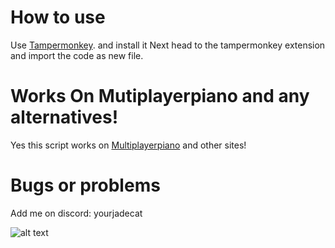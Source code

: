 # How to use
Use [Tampermonkey](https://chromewebstore.google.com/detail/tampermonkey/dhdgffkkebhmkfjojejmpbldmpobfkfo). and install it
Next head to the tampermonkey extension and import the code as new file.

# Works On Mutiplayerpiano and any alternatives!
Yes this script works on [Multiplayerpiano](https://multiplayerpiano.net) and other sites!

# Bugs or problems
Add me on discord: yourjadecat

![alt text](https://cdn.discordapp.com/attachments/1188284045604425750/1188299491602874478/image.png?ex=659a0524&is=65879024&hm=edbcecdf1a14ed1470ce7c6a4cd665255a4c2c9fec6e2a0bbdf4a2905d6876e5&)
